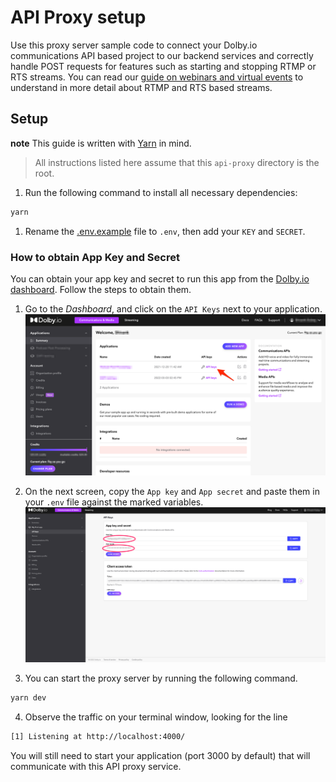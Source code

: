 # API Proxy setup

Use this proxy server sample code to connect your Dolby.io communications API based project to our backend services and correctly handle POST requests for features such as starting and stopping RTMP or RTS streams. You can read our [guide on webinars and virtual events](https://docs.dolby.io/communications-apis/page/webinars-and-virtual-events) to understand in more detail about RTMP and RTS based streams.

## Setup

**note** This guide is written with [Yarn](https://yarnpkg.com) in mind.

> All instructions listed here assume that this `api-proxy` directory is the root.

1. Run the following command to install all necessary dependencies:

```bash
yarn
```

1. Rename the [.env.example](.env.example) file to `.env`, then add your `KEY` and `SECRET`.

### How to obtain App Key and Secret

You can obtain your app key and secret to run this app from the [Dolby.io dashboard](dashboard.dolby.io). Follow the steps to obtain them.

1. Go to the _Dashboard_, and click on the `API Keys` next to your application.
   ![dashboard](docs/img/dashboard.png)
2. On the next screen, copy the `App key` and `App secret` and paste them in your `.env` file against the marked variables.
   ![token](docs/img/client_access_token.png)

3. You can start the proxy server by running the following command.

```bash
yarn dev
```

4. Observe the traffic on your terminal window, looking for the line

```bash
[1] Listening at http://localhost:4000/
```

You will still need to start your application (port 3000 by default) that will communicate with this API proxy service.

